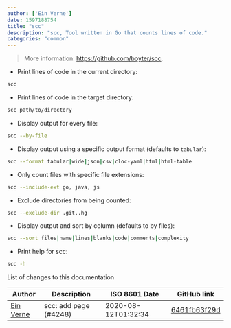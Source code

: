 ```yaml
---
author: ['Ein Verne']
date: 1597188754
title: "scc"
description: "scc, Tool written in Go that counts lines of code."
categories: "common"
---
```

> More information: <https://github.com/boyter/scc>.

- Print lines of code in the current directory:

```bash
scc
```

- Print lines of code in the target directory:

```bash
scc path/to/directory
```

- Display output for every file:

```bash
scc --by-file
```

- Display output using a specific output format (defaults to `tabular`):

```bash
scc --format tabular|wide|json|csv|cloc-yaml|html|html-table
```

- Only count files with specific file extensions:

```bash
scc --include-ext go, java, js
```

- Exclude directories from being counted:

```bash
scc --exclude-dir .git,.hg
```

- Display output and sort by column (defaults to by files):

```bash
scc --sort files|name|lines|blanks|code|comments|complexity
```

- Print help for scc:

```bash
scc -h
```
List of changes to this documentation


Author | Description | ISO 8601 Date | GitHub link
------|-----|-----|-----
[Ein Verne](mailto:einverne@gmail.com) | scc: add page (#4248) | 2020-08-12T01:32:34 | [6461fb63f29d](https://github.com/tldr-pages/tldr/commit/6461fb63f29d03b44517926eba6721136d142487)

